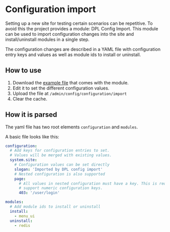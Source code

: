 # Configuration import

Setting up a new site for testing certain scenarios can be repetitive. To avoid
this the project provides a module: DPL Config Import.  This module can be used
to import configuration changes into the site and install/uninstall modules in a
single step.

The configuration changes are described in a YAML file with configuration entry
keys and values as well as module ids to install or uninstall.

## How to use

1. Download the [example file](../web/modules/custom/dpl_config_import/dpl_config_import.example.yaml)
   that comes with the module.
2. Edit it to set the different configuration values.
3. Upload the file at `/admin/config/configuration/import`
4. Clear the cache.

## How it is parsed

The yaml file has two root elements `configuration` and `modules`.

A basic file looks like this:

```yaml
configuration:
  # Add keys for configuration entries to set.
  # Values will be merged with existing values.
  system.site:
    # Configuration values can be set directly
    slogan: 'Imported by DPL config import'
    # Nested configuration is also supported
    page:
      # All values in nested configuration must have a key. This is required to
      # support numeric configuration keys.
      403: '/user/login'

modules:
  # Add module ids to install or uninstall
  install:
    - menu_ui
  uninstall:
    - redis
```
